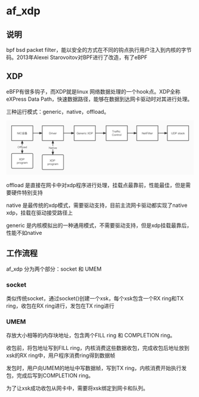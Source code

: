 # af_xdp

## 说明

bpf bsd packet filter，能以安全的方式在不同的钩点执行用户注入到内核的字节码。2013年Alexei Starovoitov对BPF进行了改造，有了eBPF

## XDP

eBFP有很多钩子，而XDP就是linux 网络数据处理的一个hook点。XDP全称eXPress Data Path，快速数据路径，能够在数据到达网卡驱动时对其进行处理。

三种运行模式：generic，native，offload。

![](./../img/ebpf-xdp.png)

offload 是直接在网卡中对xdp程序进行处理，挂载点最靠前，性能最佳，但是需要硬件特别支持

native 是最传统的xdp模式，需要驱动支持，目前主流网卡驱动都实现了native xdp，挂载在驱动接受路径上

generic 是内核模拟出的一种通用模式，不需要驱动支持，但是xdp挂载最靠后，性能不如native

## 工作流程

af_xdp 分为两个部分：socket 和 UMEM

### socket

类似传统socket，通过socket()创建一个xsk，每个xsk包含一个RX ring和TX ring，收包在RX ring进行，发包在TX ring进行

### UMEM

存放大小相等的内存块地址，包含两个FILL ring 和 COMPLETION ring。

收包前，将包地址写到FILL ring，内核消费这些数据收包，完成收包后地址放到xsk的RX ring中，用户程序消费ring得到数据帧

发包时，用户向UMEM的地址中写数据帧，写到TX ring，内核消费开始执行发包，完成后写到COMPLETION ring。

为了让xsk成功收包从网卡中，需要将xsk绑定到网卡和队列。